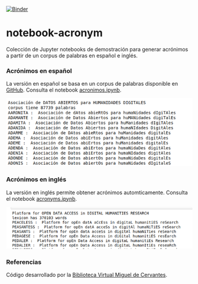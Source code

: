 [![Binder](https://mybinder.org/badge_logo.svg)](https://mybinder.org/v2/gh/hibernator11/notebook-acronym/HEAD)

# notebook-acronym
Colección de Jupyter notebooks de demostración para generar acrónimos a partir de un corpus de palabras en español e inglés.

### Acrónimos en español
La versión en español se basa en un corpus de palabras disponible en [GitHub](https://github.com/olea/lemarios/blob/master/lemario-general-del-espanol.txt).   Consulta el notebook [acronimos.ipynb](https://nbviewer.org/github/hibernator11/notebook-acronym/blob/main/acronimos.ipynb).

<img src="imgs/acronimos.png">

### Acrónimos en inglés
La versión en inglés permite obtener acrónimos automticamente. Consulta el notebook [acronyms.ipynb](https://nbviewer.org/github/hibernator11/notebook-acronym/blob/main/acronyms.ipynb).

<img src="imgs/acronyms.png">

### Referencias
Código desarrollado por la [Biblioteca Virtual Miguel de Cervantes](http://www.cervantesvirtual.com/).
